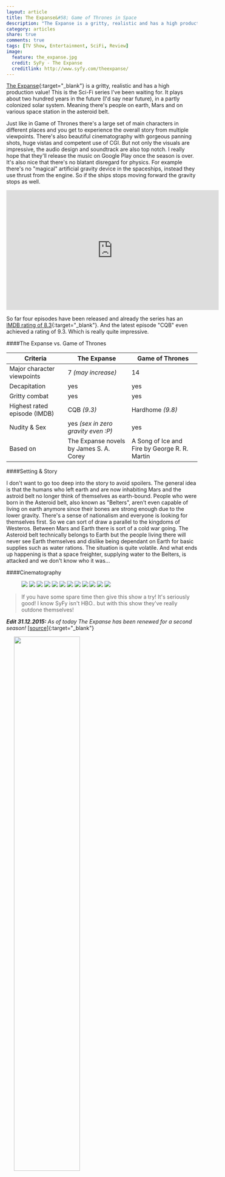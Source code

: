 ```yaml
---
layout: article
title: The Expanse&#58; Game of Thrones in Space
description: "The Expanse is a gritty, realistic and has a high production value! This is the Sci-Fi series I've been waiting for."
category: articles
share: true
comments: true
tags: [TV Show, Entertainment, SciFi, Review]
image:
  feature: the_expanse.jpg
  credit: SyFy - The Expanse
  creditlink: http://www.syfy.com/theexpanse/
---
```


[The Expanse](http://www.syfy.com/theexpanse){:target="_blank"} is a gritty, realistic and has a high production value! This is the Sci-Fi series I've been waiting for.
It plays about two hundred years in the future (I'd say near future), in a partly colonized solar system. Meaning there's 
people on earth, Mars and on various space station in the asteroid belt. 

Just like in Game of Thrones there's a large set of main characters in different places and you get to experience the overall
story from multiple viewpoints. There's also beautiful cinematography with gorgeous panning shots, huge vistas and competent
use of CGI. But not only the visuals are impressive, the audio design and soundtrack are also top notch. I really hope that they'll 
release the music on Google Play once the season is over. It's also nice that there's no blatant disregard for physics. For example there's 
no "magical" artificial gravity device in the spaceships, instead they use thrust from the engine. So if the ships stops moving forward the gravity stops as well. 

<iframe width="560" height="315" src="https://www.youtube.com/embed/krqqqgixNq8" frameborder="0" allowfullscreen></iframe>

So far four episodes have been released and already the series has an [IMDB rating of 8.3](http://www.imdb.com/title/tt3230854/){:target="_blank"}. 
And the latest episode "CQB" even achieved a rating of 9.3. Which is really quite impressive.

####The Expanse vs. Game of Thrones

| Criteria                     | The Expanse                             | Game of Thrones                                |
|------------------------------|-----------------------------------------|------------------------------------------------|
| Major character viewpoints   | 7 *(may increase)*                      | 14                                             |
| Decapitation                 | yes                                     | yes                                            |
| Gritty combat                | yes                                     | yes                                            |
| Highest rated episode (IMDB) | CQB *(9.3)*                             | Hardhome *(9.8)*                               |
| Nudity & Sex                 | yes *(sex in zero gravity even :P)*     | yes                                            |
| Based on                     | The Expanse novels by James S. A. Corey |  A Song of Ice and Fire by George R. R. Martin |


####Setting & Story

I don't want to go too deep into the story to avoid spoilers. The general idea is that the humans who left earth and are now 
inhabiting Mars and the astroid belt no longer think of themselves as earth-bound. People who were born in the Asteroid belt, also known as "Belters", 
aren't even capable of living on earth anymore since their bones are strong enough due to the lower gravity. There's a sense of
nationalism and everyone is looking for themselves first. So we can sort of draw a parallel to the kingdoms of Westeros. Between 
Mars and Earth there is sort of a cold war going. The Asteroid belt technically belongs to Earth but the people living there will
never see Earth themselves and dislike being dependant on Earth for basic supplies such as water rations. The situation is quite volatile.
And what ends up happening is that a space freighter, supplying water to the Belters, is attacked and we don't know who it was...

####Cinematography

<figure class="half">
	<img src="{{ site.url }}/images/TheExpanse_gallery_101Recap_02.jpg">
	<img src="{{ site.url }}/images/TheExpanse_gallery_101FunFacts_08.jpg">
  <img src="{{ site.url }}/images/TheExpanse_gallery_102Recap_05.jpg">
  <img src="{{ site.url }}/images/TheExpanse_gallery_102Recap_14.jpg">
  <img src="{{ site.url }}/images/TheExpanse_gallery_102Recap_17.jpg">
  <img src="{{ site.url }}/images/TheExpanse_gallery_102Recap_18.jpg">
  <img src="{{ site.url }}/images/TheExpanse_gallery_104Recap_01.jpg">
  <img src="{{ site.url }}/images/TheExpanse_gallery_104Recap_02.jpg">
  <img src="{{ site.url }}/images/TheExpanse_gallery_104Recap_12.jpg">
  <img src="{{ site.url }}/images/TheExpanse_gallery_104Recap_13.jpg">
  <img src="{{ site.url }}/images/TheExpanse_gallery_104Recap_16.jpg">
  <img src="{{ site.url }}/images/TheExpanse_science_101_07.jpg">
</figure>

> If you have some spare time then give this show a try! It's seriously good! I know SyFy isn't HBO.. but with this show they've really outdone themselves!

***Edit 31.12.2015:** As of today The Expanse has been renewed for a second season!* [[source]](http://www.blastr.com/2015-12-31/space-opera-expanse-officially-picked-second-season-syfy){:target="_blank"}

<div class="sidebar" style="padding-left: 20px;">
    <a href="http://www.imdb.com/title/tt3230854" target="_blank"><img style="width:60%; float:both;" src="{{ site.url }}/images/expanse_keyart_final_hires.jpg"></a><br>
    <span style="color:grey;">TV Series | 60min </span><br>
    <b>My Rating:</b> 10/10<br>
    <b>IMDB:</b> 8.3/10 <br>
</div>
